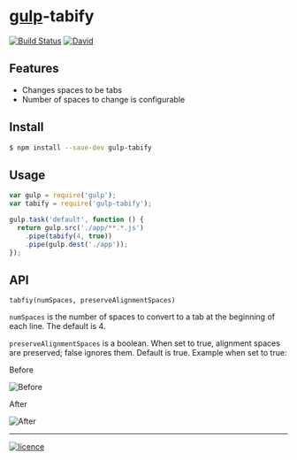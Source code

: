 # [gulp](http://gulpjs.com)-tabify

[![Build Status](https://travis-ci.org/z2oh/gulp-tabify.svg?branch=master)](https://travis-ci.org/z2oh/gulp-tabify)
[![David](https://david-dm.org/z2oh/gulp-tabify.svg)](https://david-dm.org/z2oh/gulp-tabify.svg)


## Features

* Changes spaces to be tabs
* Number of spaces to change is configurable

## Install

```sh
$ npm install --save-dev gulp-tabify
```

## Usage

```js
var gulp = require('gulp');
var tabify = require('gulp-tabify');

gulp.task('default', function () {
  return gulp.src('./app/**.*.js')
    .pipe(tabify(4, true))
    .pipe(gulp.dest('./app'));
});
```

## API

```
tabfiy(numSpaces, preserveAlignmentSpaces)
```

`numSpaces` is the number of spaces to convert to a tab at the beginning of each line. The default is 4.

`preserveAlignmentSpaces` is a boolean. When set to true, alignment spaces are preserved; false ignores them. Default is true. Example when set to true:

Before

![Before](http://i.imgur.com/9auXOlJ.png)

After

![After](http://i.imgur.com/xL2bQmg.png)

-------


[![licence](https://img.shields.io/npm/l/gulp-strip-comments.svg)](https://opensource.org/licenses/MIT)